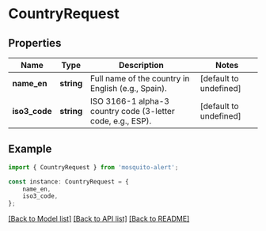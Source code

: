 # CountryRequest


## Properties

Name | Type | Description | Notes
------------ | ------------- | ------------- | -------------
**name_en** | **string** | Full name of the country in English (e.g., Spain). | [default to undefined]
**iso3_code** | **string** | ISO 3166-1 alpha-3 country code (3-letter code, e.g., ESP). | [default to undefined]

## Example

```typescript
import { CountryRequest } from 'mosquito-alert';

const instance: CountryRequest = {
    name_en,
    iso3_code,
};
```

[[Back to Model list]](../README.md#documentation-for-models) [[Back to API list]](../README.md#documentation-for-api-endpoints) [[Back to README]](../README.md)

